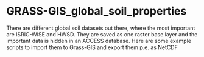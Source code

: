 GRASS-GIS_global_soil_properties
================================

There are different global soil datasets out there, where the most important are ISRIC-WISE and HWSD. 
They are saved as one raster base layer and the important data is hidden in an ACCESS database.
Here are some example scripts to import them to Grass-GIS and export them p.e. as NetCDF
